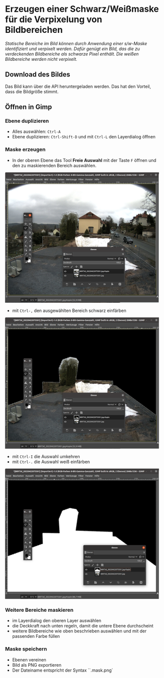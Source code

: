 # Erzeugen einer Schwarz/Weißmaske für die Verpixelung von Bildbereichen

*Statische Bereiche im Bild können durch Anwendung einer s/w-Maske identifiziert und verpixelt werden. Dafür genügt ein Bild, das die zu verdeckenden Bildbereiche als schwarze Pixel enthält. Die weißen Bildbereiche werden nicht verpixelt.*

## Download des Bildes

Das Bild kann über die API heruntergeladen werden. Das hat den Vorteil, dass die Bildgröße stimmt.

## Öffnen in Gimp

### Ebene duplizieren

- Alles auswählen: `Ctrl-A`
- Ebene duplizieren: `Ctrl-Shift-D` und mit `Ctrl-L` den Layerdialog öffnen

### Maske erzeugen

- In der oberen Ebene das Tool **Freie Auswahl** mit der Taste `F` öffnen und den zu maskierenden Bereich auswählen. 
 
<img src="resources/gimp_mask_1.png" style="zoom:50%;" />

- mit `Ctrl-,` den ausgewählten Bereich schwarz einfärben

<img src="resources/gimp_mask_2.png" style="zoom:50%;" />

- mit `Ctrl-I` die Auswahl umkehren
- mit `Ctrl-.` die Auswahl weiß einfärben
 
<img src="resources/gimp_mask_3.png" style="zoom:50%;" />

### Weitere Bereiche maskieren

- im Layerdialog den oberen Layer auswählen
- die Deckkraft nach unten regeln, damit die untere Ebene durchscheint
- weitere Bildbereiche wie oben beschrieben auswählen und mit der passenden Farbe füllen

### Maske speichern

- Ebenen vereinen
- Bild als PNG exportieren
- Der Dateiname entspricht der Syntax ``<SHORTTAG>.mask.png`

